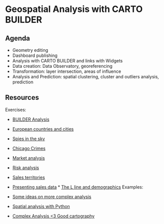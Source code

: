 Geospatial Analysis with CARTO BUILDER
======================================

## Agenda

* Geometry editing
* Dashboard publishing
* Analysis with CARTO BUILDER and links with Widgets
* Data creation: Data Observatory, georeferencing
* Transformation: layer intersection, areas of influence
* Analysis and Prediction: spatial clustering, cluster and outliers analysis, prediction


## Resources

Exercises:

* [BUILDER Analysis](https://docs.google.com/a/cartodb.com/document/d/1EmuckitxKQFw0vrmoMa0rGk5cCtAEZ_hUFSl0WF9QTQ/edit?usp=sharing)
* [European countries and cities](exercises/europe.md)
* [Spies in the sky](exercises/spies_sky.md)
* [Chicago Crimes](exercises/chicago.md)
* [Market analysis](exercises/dominos.md)
* [Risk analysis](exercises/railways.md)
* [Sales territories](exercises/portland.md)
* [Presenting sales data](exercises/stores.md)
* [The L line and demographics](l_line.md)
Examples:

* [Some ideas on more complex analysis](https://carto.com/blog/author/abel-vazquez)
* [Spatial analysis with Python](https://pysal.readthedocs.io/en/v1.11.0/)
* [Complex Analysis <3 Good cartography](https://team.carto.com/u/mamataakella/me)
